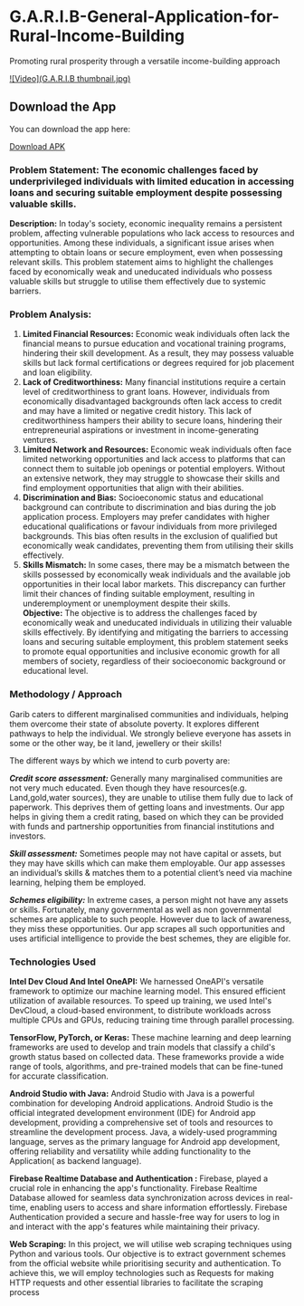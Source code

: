 # G.A.R.I.B-General-Application-for-Rural-Income-Building
Promoting rural prosperity through a versatile income-building approach

[![Video](G.A.R.I.B thumbnail.jpg)](https://youtu.be/leWy-bZ3V3U)





## Download the App

You can download the app here:

[Download APK](https://github.com/gauravkumarchaurasiya/G.A.R.I.B-General-Application-for-Rural-Income-Building/blob/main/app/release/app-release.apk)

### **Problem Statement:** The economic challenges faced by underprivileged individuals with limited education in accessing loans and securing suitable employment despite possessing valuable skills.
  
**Description:** In today's society, economic inequality remains a persistent problem, affecting vulnerable populations who lack access to resources and opportunities. Among these individuals, a significant issue arises when attempting to obtain loans or secure employment, even when possessing relevant skills. This problem statement aims to highlight the challenges faced by economically weak and uneducated individuals who possess valuable skills but struggle to utilise them effectively due to systemic barriers.
  
### **Problem Analysis:**  

1. **Limited Financial Resources:** Economic weak individuals often lack the financial means to pursue education and vocational training programs, hindering their skill development. As a result, they may possess valuable skills but lack formal certifications or degrees required for job placement and loan eligibility.
2. **Lack of Creditworthiness:** Many financial institutions require a certain level of creditworthiness to grant loans. However, individuals from economically disadvantaged backgrounds often lack access to credit and may have a limited or negative credit history. This lack of creditworthiness hampers their ability to secure loans, hindering their entrepreneurial aspirations or investment in income-generating ventures.
3. **Limited Network and Resources:** Economic weak individuals often face limited networking opportunities and lack access to platforms that can connect them to suitable job openings or potential employers. Without an extensive network, they may struggle to showcase their skills and find employment opportunities that align with their abilities.
4. **Discrimination and Bias:** Socioeconomic status and educational background can contribute to discrimination and bias during the job application process. Employers may prefer candidates with higher educational qualifications or favour individuals from more privileged backgrounds. This bias often results in the exclusion of qualified but economically weak candidates, preventing them from utilising their skills effectively.
5. **Skills Mismatch:** In some cases, there may be a mismatch between the skills possessed by economically weak individuals and the available job opportunities in their local labor markets. This discrepancy can further limit their chances of finding suitable employment, resulting in underemployment or unemployment despite their skills.  
**Objective:** The objective is to address the challenges faced by economically weak and uneducated individuals in utilizing their valuable skills effectively. By identifying and mitigating the barriers to accessing loans and securing suitable employment, this problem statement seeks to promote equal opportunities and inclusive economic growth for all members of society, regardless of their socioeconomic background or educational level.  
  
### **Methodology / Approach**  
Garib caters to different marginalised communities and individuals, helping them overcome their state of absolute poverty. It explores different pathways to help the individual. We strongly believe everyone has assets in some or the other way, be it land, jewellery or their skills!

The different ways by which we intend to curb poverty are:

**_Credit score assessment:_** Generally many marginalised communities are not very much educated. Even though they have resources(e.g. Land,gold,water sources), they are unable to utilise them fully due to lack of paperwork. This deprives them of getting loans and investments. Our app helps in giving them a credit rating, based on which they can be provided with funds and partnership opportunities from financial institutions and investors.

**_Skill assessment:_** Sometimes people may not have capital or assets, but they may have skills which can make them employable. Our app assesses an individual’s skills & matches them to a potential client’s need via machine learning, helping them be employed.

**_Schemes eligibility:_** In extreme cases, a person might not have any assets or skills. Fortunately, many governmental as well as non governmental schemes are applicable to such people. However due to lack of awareness, they miss these opportunities. Our app scrapes all such opportunities and uses artificial intelligence to provide the best schemes, they are eligible for.

### **Technologies Used**
    
**Intel Dev Cloud And Intel OneAPI:** We harnessed OneAPI's versatile framework to optimize our machine learning model. This ensured efficient utilization of available resources. To speed up training, we used Intel's DevCloud, a cloud-based environment, to distribute workloads across multiple CPUs and GPUs, reducing training time through parallel processing.
  
**TensorFlow, PyTorch, or Keras:** These machine learning and deep learning frameworks are used to develop and train models that classify a child's growth status based on collected data. These frameworks provide a wide range of tools, algorithms, and pre-trained models that can be fine-tuned for accurate classification.
  
**Android Studio with Java:** Android Studio with Java is a powerful combination for developing Android applications. Android Studio is the official integrated development environment (IDE) for Android app development, providing a comprehensive set of tools and resources to streamline the development process. Java, a widely-used programming language, serves as the primary language for Android app development, offering reliability and versatility while adding functionality to the Application( as backend language).
  
**Firebase Realtime Database and Authentication :** Firebase, played a crucial role in enhancing the app's functionality. Firebase Realtime Database allowed for seamless data synchronization across devices in real-time, enabling users to access and share information effortlessly. Firebase Authentication provided a secure and hassle-free way for users to log in and interact with the app's features while maintaining their privacy.
  
**Web Scraping:** In this project, we will utilise web scraping techniques using Python and various tools. Our objective is to extract government schemes from the official website while prioritising security and authentication. To achieve this, we will employ technologies such as Requests for making HTTP requests and other essential libraries to facilitate the scraping process  
